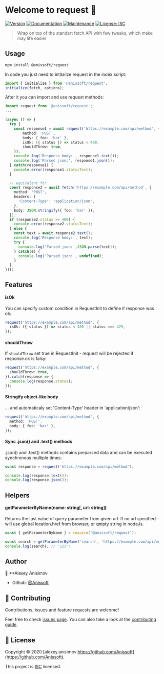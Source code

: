 # Welcome to request 👋

[![Version](https://img.shields.io/npm/v/request.svg)](https://www.npmjs.com/package/request)
[![Documentation](https://img.shields.io/badge/documentation-yes-brightgreen.svg)](https://github.com/Anissoft/request#readme)
[![Maintenance](https://img.shields.io/badge/Maintained%3F-yes-green.svg)](https://github.com/Anissoft/request/graphs/commit-activity)
[![License: ISC](https://img.shields.io/github/license/Anissoft/request)](https://github.com/Anissoft/request/blob/master/LICENSE)

> Wrap on top of the standart fetch API with few tweaks, which make may life easier

## Usage

```sh
npm install @anissoft/request
```

In code you just need to intitalize request in the index script:

```typescript
import { initialize } from '@anissoft/request';
initialize(fetch, options);
```

After it you can import and use request methods:

```typescript
import request from '@anissoft/request';
...

(async () => {
  try {
    const response1 = await request('https://example.com/api/method', {
        method: 'POST',
        body: { foo: 'bar' },
        isOk: ({ status }) => status < 400,
        shouldThrow: true,
    });
    console.log('Response body:', response1.text());
    console.log('Parsed json:', response1.json());
  } catch(response1) {
    console.error(response1.statusText);
  }

  // equivalent for
  const response2 = await fetch('https://example.com/api/method', {
    method: 'POST',
    headers: {
      'Content-Type': 'application/json',
    },
    body: JSON.stringify({ foo: 'bar' }),
  });
  if (response2.status >= 400) {
    console.error(response2.statusText);
  } else {
    const text = await response2.text();
    console.log('Response body:', text);
    try {
      console.log('Parsed json:',JSON.parse(text));
    } catch(e) {
      console.log('Parsed json:', undefined);
    }
  }
})()
```

## Features

#### isOk

You can specify custom condition in RequestInit to define if response was ok:

```typescript
request('https://example.com/api/method', {
  isOk: ({ status }) => status < 400 || status === 429,
});
```

#### shouldThrow

If `shouldThrow` set true in RequestInit - request will be rejected if response.ok is falsy:

```typescript
request('https://example.com/api/method', {
  shouldThrow: true,
}).catch(response => {
  console.log(response.status);
});
```

#### Stringify object-like body

... and automaticaly set 'Content-Type' header in 'application/json':

```typescript
request('https://example.com/api/method', {
  method: 'POST',
  body: { foo: 'bar' },
});
```

#### Sync .json() and .text() methods

.json() and .text() methods contains preparsed data and can be executed synchronous multiple times:

```typescript
const response = request('https://example.com/api/method');

console.log(response.text());
console.log(response.json());
```

## Helpers

#### getParameterByName(name: string[, url: string])

Returns the last value of query parameter from given url. If no url specified - will use global location.href from browser, or qmpty string in nodeJs.

```typescript
const { getParameterByName } = require('@anissoft/request');

const search = getParameterByName('search', 'https://example.com/api/method?search=123');
console.log(search); // '123';
```

## Author

👤 \*\*Alexey Anisimov

- Github: [@Anissoft](https://github.com/Anissoft)

## 🤝 Contributing

Contributions, issues and feature requests are welcome!

Feel free to check [issues page](https://github.com/Anissoft/request/issues). You can also take a look at the [contributing guide](https://github.com/Anissoft/request/blob/master/CONTRIBUTING.md).

## 📝 License

Copyright © 2020 [alexey.anisimov https://github.com/Anissoft](https://github.com/Anissoft).

This project is [ISC](https://github.com/Anissoft/request/blob/master/LICENSE) licensed.
